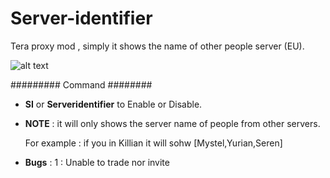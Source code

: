 # Server-identifier
Tera proxy mod , simply it shows the name of other people server (EU).

![alt text](https://cdn.discordapp.com/attachments/306177483697291274/523471269870567425/unknown.png)

 ######### Command ########
 
  *  <strong>SI</strong> or <strong>Serveridentifier</strong> to Enable or Disable.

  * <strong>NOTE</strong> : it will only shows the server name of people from other servers.
  
       For example : if you in Killian it will sohw [Mystel,Yurian,Seren]
          


* <strong>Bugs</strong> :
 1 : Unable to trade nor invite 
